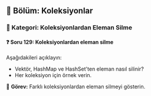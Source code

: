 ## 📘 Bölüm: Koleksiyonlar  
### 🔹 Kategori: Koleksiyonlardan Eleman Silme  
#### ❓ Soru 129: Koleksiyonlardan eleman silme

Aşağıdakileri açıklayın:

- Vektör, HashMap ve HashSet'ten eleman nasıl silinir?
- Her koleksiyon için örnek verin.

🔧 **Görev:** Farklı koleksiyonlardan eleman silmeyi gösterin.
